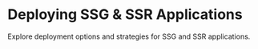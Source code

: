 # Deploying SSG & SSR Applications

Explore deployment options and strategies for SSG and SSR applications.
